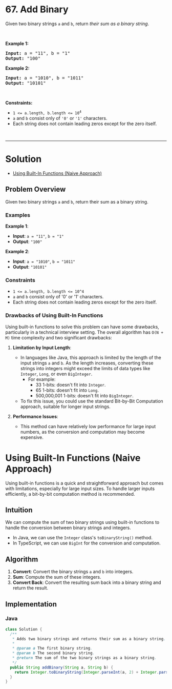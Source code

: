 # 67. Add Binary

<p>Given two binary strings <code>a</code> and <code>b</code>, return <em>their sum as a binary string</em>.</p>

<p>&nbsp;</p>
<p><strong class="example">Example 1:</strong></p>
<pre><strong>Input:</strong> a = "11", b = "1"
<strong>Output:</strong> "100"
</pre><p><strong class="example">Example 2:</strong></p>
<pre><strong>Input:</strong> a = "1010", b = "1011"
<strong>Output:</strong> "10101"
</pre>
<p>&nbsp;</p>
<p><strong>Constraints:</strong></p>

<ul>
	<li><code>1 &lt;= a.length, b.length &lt;= 10<sup>4</sup></code></li>
	<li><code>a</code> and <code>b</code> consist&nbsp;only of <code>'0'</code> or <code>'1'</code> characters.</li>
	<li>Each string does not contain leading zeros except for the zero itself.</li>
</ul>

<br>

---

# Solution

- [Using Built-In Functions (Naive Approach)](#using-built-in-functions-naive-approach)

## Problem Overview

Given two binary strings `a` and `b`, return their sum as a binary string.

### Examples

**Example 1**:

- **Input**: `a = "11"`, `b = "1"`
- **Output**: `"100"`

**Example 2**:

- **Input**: `a = "1010"`, `b = "1011"`
- **Output**: `"10101"`

### Constraints

- `1 <= a.length, b.length <= 10^4`
- `a` and `b` consist only of '0' or '1' characters.
- Each string does not contain leading zeros except for the zero itself.

### Drawbacks of Using Built-In Functions

Using built-in functions to solve this problem can have some drawbacks, particularly in a technical interview setting. The overall algorithm has `O(N + M)` time complexity and two significant drawbacks:

1. **Limitation by Input Length**:
   - In languages like Java, this approach is limited by the length of the input strings `a` and `b`. As the length increases, converting these strings into integers might exceed the limits of data types like `Integer`, `Long`, or even `BigInteger`.
     - For example:
       - 33 1-bits: doesn't fit into `Integer`.
       - 65 1-bits: doesn't fit into `Long`.
       - 500,000,001 1-bits: doesn't fit into `BigInteger`.
   - To fix this issue, you could use the standard Bit-by-Bit Computation approach, suitable for longer input strings.

2. **Performance Issues**:
   - This method can have relatively low performance for large input numbers, as the conversion and computation may become expensive.

# Using Built-In Functions (Naive Approach)

Using built-in functions is a quick and straightforward approach but comes with limitations, especially for large input sizes. To handle larger inputs efficiently, a bit-by-bit computation method is recommended.

## **Intuition**

We can compute the sum of two binary strings using built-in functions to handle the conversion between binary strings and integers.

- In Java, we can use the `Integer` class's `toBinaryString()` method.
- In TypeScript, we can use `BigInt` for the conversion and computation.

## **Algorithm**

1. **Convert**: Convert the binary strings `a` and `b` into integers.
2. **Sum**: Compute the sum of these integers.
3. **Convert Back**: Convert the resulting sum back into a binary string and return the result.

## **Implementation**

### Java

```java
class Solution {
  /**
   * Adds two binary strings and returns their sum as a binary string.
   *
   * @param a The first binary string.
   * @param b The second binary string.
   * @return The sum of the two binary strings as a binary string.
   */
  public String addBinary(String a, String b) {
    return Integer.toBinaryString(Integer.parseInt(a, 2) + Integer.parseInt(b, 2));
  }
}
```

